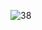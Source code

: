 
![38](https://user-images.githubusercontent.com/64718836/92392591-20de6900-f13c-11ea-9393-9dded0d24232.PNG)
